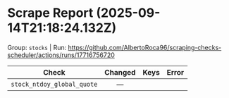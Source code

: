 # Scrape Report (2025-09-14T21:18:24.132Z)

Group: `stocks`  |  Run: https://github.com/AlbertoRoca96/scraping-checks-scheduler/actions/runs/17716756720

| Check | Changed | Keys | Error |
|---|:---:|:--|:--|
| `stock_ntdoy_global_quote` | — |  |  |

